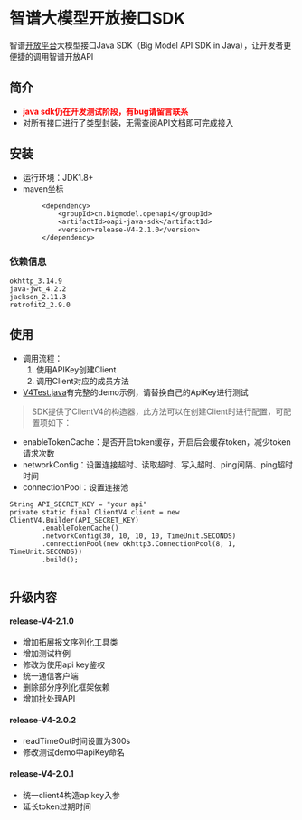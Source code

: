# 智谱大模型开放接口SDK

智谱[开放平台](http://open.bigmodel.cn/howuse/platformintroduced)大模型接口Java SDK（Big Model API SDK in
Java），让开发者更便捷的调用智谱开放API

## 简介
- <font color="red">**java sdk仍在开发测试阶段，有bug请留言联系**</font>
- 对所有接口进行了类型封装，无需查阅API文档即可完成接入

## 安装

- 运行环境：JDK1.8+
- maven坐标
```
        <dependency>
            <groupId>cn.bigmodel.openapi</groupId>
            <artifactId>oapi-java-sdk</artifactId>
            <version>release-V4-2.1.0</version>
        </dependency>
```
### 依赖信息

```text
okhttp_3.14.9
java-jwt_4.2.2
jackson_2.11.3
retrofit2_2.9.0 
```
## 使用
- 调用流程：
    1. 使用APIKey创建Client
    2. 调用Client对应的成员方法
- [V4Test.java](src/test/java/com/zhipu/oapi/V4Test.java)有完整的demo示例，请替换自己的ApiKey进行测试


> SDK提供了ClientV4的构造器，此方法可以在创建Client时进行配置，可配置项如下：

 
- enableTokenCache：是否开启token缓存，开启后会缓存token，减少token请求次数
- networkConfig：设置连接超时、读取超时、写入超时、ping间隔、ping超时时间
- connectionPool：设置连接池

``` 
String API_SECRET_KEY = "your api"
private static final ClientV4 client = new ClientV4.Builder(API_SECRET_KEY) 
        .enableTokenCache()
        .networkConfig(30, 10, 10, 10, TimeUnit.SECONDS)
        .connectionPool(new okhttp3.ConnectionPool(8, 1, TimeUnit.SECONDS))
        .build();
 
```




## 升级内容


#### release-V4-2.1.0
- 增加拓展报文序列化工具类
- 增加测试样例
- 修改为使用api key鉴权
- 统一通信客户端
- 删除部分序列化框架依赖
- 增加批处理API

#### release-V4-2.0.2
- readTimeOut时间设置为300s
- 修改测试demo中apiKey命名


#### release-V4-2.0.1
- 统一client4构造apikey入参
- 延长token过期时间